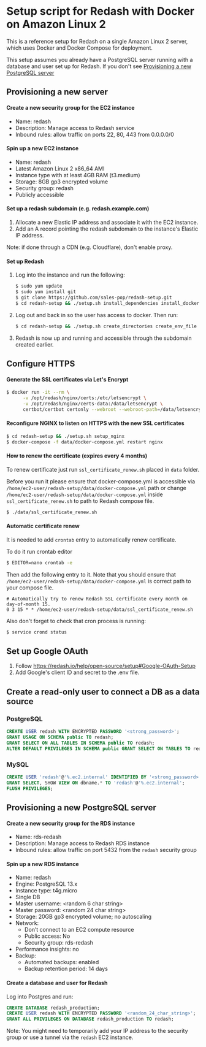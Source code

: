 # Setup script for Redash with Docker on Amazon Linux 2

This is a reference setup for Redash on a single Amazon Linux 2 server, which uses Docker and Docker Compose for deployment.

This setup assumes you already have a PostgreSQL server running with a database
and user set up for Redash. If you don't see [Provisioning a new PostgreSQL
server](#provisioning-a-new-postgresql-server)

## Provisioning a new server

#### Create a new security group for the EC2 instance

- Name: redash
- Description: Manage access to Redash service
- Inbound rules: allow traffic on ports 22, 80, 443 from 0.0.0.0/0

#### Spin up a new EC2 instance

- Name: redash
- Latest Amazon Linux 2 x86_64 AMI
- Instance type with at least 4GB RAM (t3.medium)
- Storage: 8GB gp3 encrypted volume
- Security group: redash
- Publicly accessible

#### Set up a redash subdomain (e.g. redash.example.com)

1. Allocate a new Elastic IP address and associate it with the EC2 instance.
2. Add an A record pointing the redash subdomain to the instance's Elastic IP address.

Note: if done through a CDN (e.g. Cloudflare), don't enable proxy.

#### Set up Redash

1. Log into the instance and run the following:

    ```sh
    $ sudo yum update
    $ sudo yum install git
    $ git clone https://github.com/sales-pop/redash-setup.git
    $ cd redash-setup && ./setup.sh install_dependencies install_docker
    ```

2. Log out and back in so the user has access to docker. Then run:

    ```sh
    $ cd redash-setup && ./setup.sh create_directories create_env_file setup_nginx start_app
    ```

4. Redash is now up and running and accessible through the subdomain created earlier.

## Configure HTTPS

#### Generate the SSL certificates via Let's Encrypt

```sh
$ docker run -it --rm \
      -v /opt/redash/nginx/certs:/etc/letsencrypt \
      -v /opt/redash/nginx/certs-data:/data/letsencrypt \
      certbot/certbot certonly --webroot --webroot-path=/data/letsencrypt -d redash.example.com
```

#### Reconfigure NGINX to listen on HTTPS with the new SSL certificates

```sh
$ cd redash-setup && ./setup.sh setup_nginx
$ docker-compose -f data/docker-compose.yml restart nginx
```

#### How to renew the certificate (expires every 4 months)
To renew certificate just run `ssl_certificate_renew.sh` placed in `data` folder.

Before you run it please ensure that docker-compose.yml is accessible via `/home/ec2-user/redash-setup/data/docker-compose.yml` path 
or change `/home/ec2-user/redash-setup/data/docker-compose.yml` inside `ssl_certificate_renew.sh` to path to Redash compose file.

```sh
$ ./data/ssl_certificate_renew.sh
```

#### Automatic certificate renew
It is needed to add `crontab` entry to automatically renew certificate.

To do it run crontab editor
```sh
$ EDITOR=nano crontab -e 
```

Then add the following entry to it. Note that you should ensure that `/home/ec2-user/redash-setup/data/docker-compose.yml` is correct path to your compose file.
```
# Automatically try to renew Redash SSL certificate every month on day-of-month 15.
0 3 15 * * /home/ec2-user/redash-setup/data/ssl_certificate_renew.sh
```

Also don't forget to check that cron process is running:
```sh
$ service crond status
```

## Set up Google OAuth

1. Follow https://redash.io/help/open-source/setup#Google-OAuth-Setup
2. Add Google's client ID and secret to the .env file.

## Create a read-only user to connect a DB as a data source

### PostgreSQL

```sql
CREATE USER redash WITH ENCRYPTED PASSWORD '<strong_password>';
GRANT USAGE ON SCHEMA public TO redash;
GRANT SELECT ON ALL TABLES IN SCHEMA public TO redash;
ALTER DEFAULT PRIVILEGES IN SCHEMA public GRANT SELECT ON TABLES TO redash;
```

### MySQL

```sql
CREATE USER 'redash'@'%.ec2.internal' IDENTIFIED BY '<strong_password>';
GRANT SELECT, SHOW VIEW ON dbname.* TO 'redash'@'%.ec2.internal';
FLUSH PRIVILEGES;
```

## Provisioning a new PostgreSQL server

#### Create a new security group for the RDS instance

- Name: rds-redash
- Description: Manage access to Redash RDS instance
- Inbound rules: allow traffic on port 5432 from the `redash` security group

#### Spin up a new RDS instance

- Name: redash
- Engine: PostgreSQL 13.x
- Instance type: t4g.micro
- Single DB
- Master username: <random 6 char string>
- Master password: <random 24 char string>
- Storage: 20GB gp3 encrypted volume; no autoscaling
- Network:
    - Don’t connect to an EC2 compute resource
    - Public access: No
    - Security group: rds-redash
- Performance insights: no
- Backup:
    - Automated backups: enabled
    - Backup retention period: 14 days

#### Create a database and user for Redash

Log into Postgres and run:

```sql
CREATE DATABASE redash_production;
CREATE USER redash WITH ENCRYPTED PASSWORD '<random_24_char_string>';
GRANT ALL PRIVILEGES ON DATABASE redash_production TO redash;
```

Note: You might need to temporarily add your IP address to the security group
or use a tunnel via the `redash` EC2 instance.


